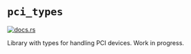# `pci_types`

[![docs.rs](https://docs.rs/pci_types/badge.svg)](https://docs.rs/pci_types/)

Library with types for handling PCI devices. Work in progress.
